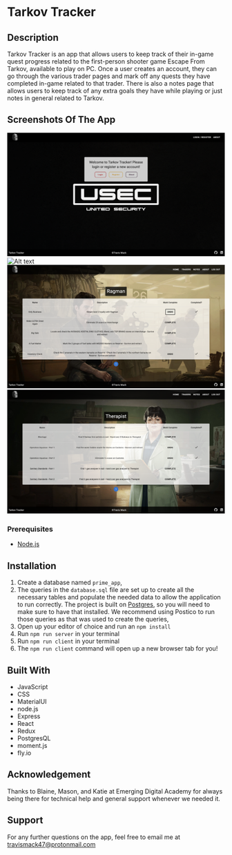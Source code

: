 # Tarkov Tracker

## Description
Tarkov Tracker is an app that allows users to keep track of their in-game quest progress related to the first-person shooter game Escape From Tarkov, available to play on PC. Once a user creates an account, they can go through the various trader pages and mark off any quests they have completed in-game related to that trader. There is also a notes page that allows users to keep track of any extra goals they have while playing or just notes in general related to Tarkov.

## Screenshots Of The App
![Alt text](public/images/tarkovlandingscreenshot.png) ![Alt text](public/images/tarkovjaegerscreenshot.png) ![Alt text](public/images/tarkovragmanscreenshot.png) ![Alt text](public/images/tarkovtherapistscreenshot.png)

### Prerequisites
- [Node.js](https://nodejs.org/en/)

## Installation
1. Create a database named `prime_app`,
2. The queries in the `database.sql` file are set up to create all the necessary tables and populate the needed data to allow the application to run correctly. The project is built on [Postgres](https://www.postgresql.org/download/), so you will need to make sure to have that installed. We recommend using Postico to run those queries as that was used to create the queries, 
3. Open up your editor of choice and run an `npm install`
4. Run `npm run server` in your terminal
5. Run `npm run client` in your terminal
6. The `npm run client` command will open up a new browser tab for you!

## Built With
- JavaScript
- CSS
- MaterialUI
- node.js
- Express
- React
- Redux
- PostgresQL
- moment.js
- fly.io

## Acknowledgement
Thanks to Blaine, Mason, and Katie at Emerging Digital Academy for always being there for technical help and general support whenever we needed it.

## Support
For any further questions on the app, feel free to email me at travismack47@protonmail.com